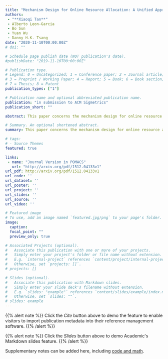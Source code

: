 ```yaml
---
title: "Mechanism Design for Online Resource Allocation: A Unified Approach"
authors:
 - "**Xiaoqi Tan**"
 - Alberto Leon-Garcia
 - Bo Sun
 - Yuan Wu
 - Danny H.K. Tsang
date: "2020-11-10T00:00:00Z"
# doi: ""

# Schedule page publish date (NOT publication's date).
#publishDate: "2019-11-10T00:00:00Z"

# Publication type.
# Legend: 0 = Uncategorized; 1 = Conference paper; 2 = Journal article;
# 3 = Preprint / Working Paper; 4 = Report; 5 = Book; 6 = Book section;
# 7 = Thesis; 8 = Patent
publication_types: ["1"]

# Publication name and optional abbreviated publication name.
publication: "in submission to ACM Sigmetrics"
publication_short: ""

abstract: This paper concerns the mechanism design for online resource allocation in a strategic setting. In this setting, a single supplier allocates capacity-limited resources to requests that arrive in a sequential and arbitrary manner. Each request is associated with an agent who may act selfishly to misreport the requirement and valuation of her request. The supplier charges payment from agents whose requests are satisfied, but incurs a load-dependent supply cost. The goal is to design an incentive compatible online mechanism, which determines not only the resource allocation of each request, but also the payment of each agent, so as to (approximately) maximize the social welfare (i.e., aggregate valuations minus supply cost). We study this problem under the framework of competitive analysis. The major contribution of this paper is the development of a unified approach that achieves the best-possible competitive ratios for setups with different supply costs. Specifically, we show that when there is no supply cost or the supply cost function is linear, our model is essentially a standard 0-1 knapsack problem, for which our approach achieves logarithmic competitive ratios that match the state-of-the-art (which is optimal). For the more challenging setup when the supply cost is strictly-convex, we provide online mechanisms, for the first time, that lead to the optimal competitive ratios as well. To the best of our knowledge, this is the first approach that unifies the characterization of optimal competitive ratios in online resource allocation for different setups including zero, linear and strictly-convex supply costs.

# Summary. An optional shortened abstract.
summary: This paper concerns the mechanism design for online resource allocation in a strategic setting. In this setting, a single supplier allocates capacity-limited resources to requests that arrive in a sequential and arbitrary manner. Each request is associated with an agent who may act selfishly to misreport the requirement and valuation of her request.

# tags:
# - Source Themes
featured: true

links:
 - name: "Journal Version in POMACS"
   url: "http://arxiv.org/pdf/1512.04133v1"
url_pdf: http://arxiv.org/pdf/1512.04133v1
url_code: ''
url_dataset: ''
url_poster: ''
url_project: ''
url_slides: ''
url_source: ''
url_video: ''

# Featured image
# To use, add an image named `featured.jpg/png` to your page's folder.
image:
  caption:
  focal_point: ""
  preview_only: true

# Associated Projects (optional).
#   Associate this publication with one or more of your projects.
#   Simply enter your project's folder or file name without extension.
#   E.g. `internal-project` references `content/project/internal-project/index.md`.
#   Otherwise, set `projects: []`.
# projects: []

# Slides (optional).
#   Associate this publication with Markdown slides.
#   Simply enter your slide deck's filename without extension.
#   E.g. `slides: "example"` references `content/slides/example/index.md`.
#   Otherwise, set `slides: ""`.
# slides: example
---
```


{{% alert note %}}
Click the *Cite* button above to demo the feature to enable visitors to import publication metadata into their reference management software.
{{% /alert %}}

{{% alert note %}}
Click the *Slides* button above to demo Academic's Markdown slides feature.
{{% /alert %}}

Supplementary notes can be added here, including [code and math](https://sourcethemes.com/academic/docs/writing-markdown-latex/).
